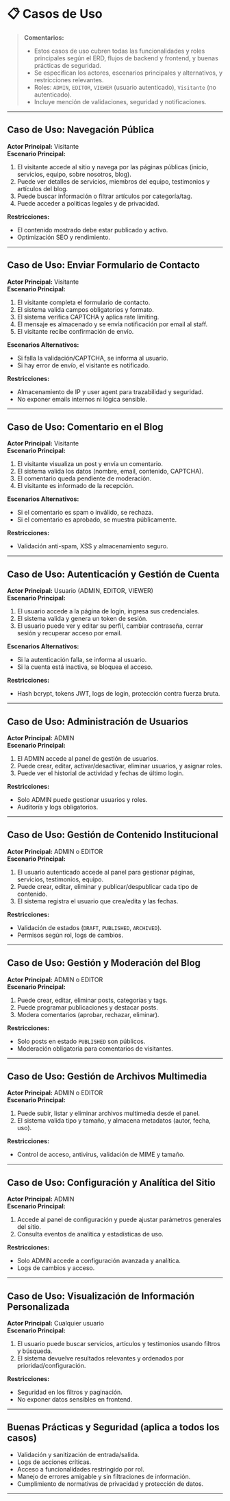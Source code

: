 # 📋 Casos de Uso

> **Comentarios:**  
> - Estos casos de uso cubren todas las funcionalidades y roles principales según el ERD, flujos de backend y frontend, y buenas prácticas de seguridad.
> - Se especifican los actores, escenarios principales y alternativos, y restricciones relevantes.
> - Roles: `ADMIN`, `EDITOR`, `VIEWER` (usuario autenticado), `Visitante` (no autenticado).
> - Incluye mención de validaciones, seguridad y notificaciones.

---

## Caso de Uso: Navegación Pública

**Actor Principal:** Visitante  
**Escenario Principal:**  
1. El visitante accede al sitio y navega por las páginas públicas (inicio, servicios, equipo, sobre nosotros, blog).
2. Puede ver detalles de servicios, miembros del equipo, testimonios y artículos del blog.
3. Puede buscar información o filtrar artículos por categoría/tag.
4. Puede acceder a políticas legales y de privacidad.

**Restricciones:**  
- El contenido mostrado debe estar publicado y activo.
- Optimización SEO y rendimiento.

---

## Caso de Uso: Enviar Formulario de Contacto

**Actor Principal:** Visitante  
**Escenario Principal:**  
1. El visitante completa el formulario de contacto.
2. El sistema valida campos obligatorios y formato.
3. El sistema verifica CAPTCHA y aplica rate limiting.
4. El mensaje es almacenado y se envía notificación por email al staff.
5. El visitante recibe confirmación de envío.

**Escenarios Alternativos:**  
- Si falla la validación/CAPTCHA, se informa al usuario.
- Si hay error de envío, el visitante es notificado.

**Restricciones:**  
- Almacenamiento de IP y user agent para trazabilidad y seguridad.
- No exponer emails internos ni lógica sensible.

---

## Caso de Uso: Comentario en el Blog

**Actor Principal:** Visitante  
**Escenario Principal:**  
1. El visitante visualiza un post y envía un comentario.
2. El sistema valida los datos (nombre, email, contenido, CAPTCHA).
3. El comentario queda pendiente de moderación.
4. El visitante es informado de la recepción.

**Escenarios Alternativos:**  
- Si el comentario es spam o inválido, se rechaza.
- Si el comentario es aprobado, se muestra públicamente.

**Restricciones:**  
- Validación anti-spam, XSS y almacenamiento seguro.

---

## Caso de Uso: Autenticación y Gestión de Cuenta

**Actor Principal:** Usuario (ADMIN, EDITOR, VIEWER)  
**Escenario Principal:**  
1. El usuario accede a la página de login, ingresa sus credenciales.
2. El sistema valida y genera un token de sesión.
3. El usuario puede ver y editar su perfil, cambiar contraseña, cerrar sesión y recuperar acceso por email.

**Escenarios Alternativos:**  
- Si la autenticación falla, se informa al usuario.
- Si la cuenta está inactiva, se bloquea el acceso.

**Restricciones:**  
- Hash bcrypt, tokens JWT, logs de login, protección contra fuerza bruta.

---

## Caso de Uso: Administración de Usuarios

**Actor Principal:** ADMIN  
**Escenario Principal:**  
1. El ADMIN accede al panel de gestión de usuarios.
2. Puede crear, editar, activar/desactivar, eliminar usuarios, y asignar roles.
3. Puede ver el historial de actividad y fechas de último login.

**Restricciones:**  
- Solo ADMIN puede gestionar usuarios y roles.
- Auditoría y logs obligatorios.

---

## Caso de Uso: Gestión de Contenido Institucional

**Actor Principal:** ADMIN o EDITOR  
**Escenario Principal:**  
1. El usuario autenticado accede al panel para gestionar páginas, servicios, testimonios, equipo.
2. Puede crear, editar, eliminar y publicar/despublicar cada tipo de contenido.
3. El sistema registra el usuario que crea/edita y las fechas.

**Restricciones:**  
- Validación de estados (`DRAFT`, `PUBLISHED`, `ARCHIVED`).
- Permisos según rol, logs de cambios.

---

## Caso de Uso: Gestión y Moderación del Blog

**Actor Principal:** ADMIN o EDITOR  
**Escenario Principal:**  
1. Puede crear, editar, eliminar posts, categorías y tags.
2. Puede programar publicaciones y destacar posts.
3. Modera comentarios (aprobar, rechazar, eliminar).

**Restricciones:**  
- Solo posts en estado `PUBLISHED` son públicos.
- Moderación obligatoria para comentarios de visitantes.

---

## Caso de Uso: Gestión de Archivos Multimedia

**Actor Principal:** ADMIN o EDITOR  
**Escenario Principal:**  
1. Puede subir, listar y eliminar archivos multimedia desde el panel.
2. El sistema valida tipo y tamaño, y almacena metadatos (autor, fecha, uso).

**Restricciones:**  
- Control de acceso, antivirus, validación de MIME y tamaño.

---

## Caso de Uso: Configuración y Analítica del Sitio

**Actor Principal:** ADMIN  
**Escenario Principal:**  
1. Accede al panel de configuración y puede ajustar parámetros generales del sitio.
2. Consulta eventos de analítica y estadísticas de uso.

**Restricciones:**  
- Solo ADMIN accede a configuración avanzada y analítica.
- Logs de cambios y acceso.

---

## Caso de Uso: Visualización de Información Personalizada

**Actor Principal:** Cualquier usuario  
**Escenario Principal:**  
1. El usuario puede buscar servicios, artículos y testimonios usando filtros y búsqueda.
2. El sistema devuelve resultados relevantes y ordenados por prioridad/configuración.

**Restricciones:**  
- Seguridad en los filtros y paginación.
- No exponer datos sensibles en frontend.

---

## Buenas Prácticas y Seguridad (aplica a todos los casos)

- Validación y sanitización de entrada/salida.
- Logs de acciones críticas.
- Acceso a funcionalidades restringido por rol.
- Manejo de errores amigable y sin filtraciones de información.
- Cumplimiento de normativas de privacidad y protección de datos.

---
